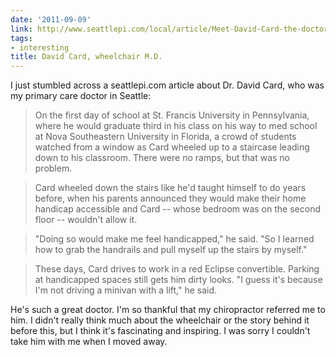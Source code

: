 ```yaml
---
date: '2011-09-09'
link: http://www.seattlepi.com/local/article/Meet-David-Card-the-doctor-in-a-wheelchair-892535.php
tags:
- interesting
title: David Card, wheelchair M.D.
---
```


I just stumbled across a seattlepi.com article about Dr. David Card, who was my primary care doctor in Seattle:

>On the first day of school at St. Francis University in Pennsylvania, where he would graduate third in his class on his way to med school at Nova Southeastern University in Florida, a crowd of students watched from a window as Card wheeled up to a staircase leading down to his classroom. There were no ramps, but that was no problem.

>Card wheeled down the stairs like he'd taught himself to do years before, when his parents announced they would make their home handicap accessible and Card -- whose bedroom was on the second floor -- wouldn't allow it.

>"Doing so would make me feel handicapped," he said. "So I learned how to grab the handrails and pull myself up the stairs by myself."

>These days, Card drives to work in a red Eclipse convertible. Parking at handicapped spaces still gets him dirty looks. "I guess it's because I'm not driving a minivan with a lift," he said.

He's such a great doctor. I'm so thankful that my chiropractor referred me to him. I didn't really think much about the wheelchair or the story behind it before this, but I think it's fascinating and inspiring. I was sorry I couldn't take him with me when I moved away.
